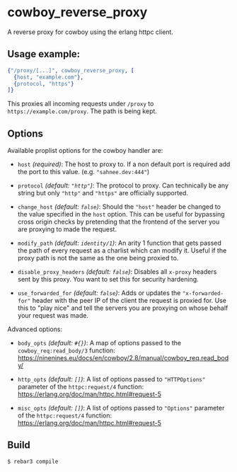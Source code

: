 # cowboy_reverse_proxy

A reverse proxy for cowboy using the erlang httpc client. 

## Usage example:

```erl
{"/proxy/[...]", cowboy_reverse_proxy, [
  {host, "example.com"}, 
  {protocol, "https"}
]}
```

This proxies all incoming requests under `/proxy` to `https://example.com/proxy`. The path is being kept.

## Options

Available proplist options for the cowboy handler are:

  - `host` *(required)*: The host to proxy to. If a non default port is 
    required add the port to this value. (e.g. `"sahnee.dev:444"`)

  - `protocol` *(default: `"http"`)*: The protocol to proxy. Can technically 
    be any string but only `"http"` and `"https"` are officially supported.

  - `change_host` *(default: `false`)*: Should the `"host"` header be changed 
    to the value specified in the `host` option. This can be useful 
    for bypassing cross origin checks by pretending that the frontend 
    of the server you are proxying to made the request.

  - `modify_path` *(default: `identity/1`)*: An arity 1 function that gets
    passed the path of every request as a charlist which can modify it. 
    Useful if the proxy path is not the same as the one being proxied to.

  - `disable_proxy_headers` *(default: `false`)*: Disables all `x-proxy` headers 
    sent by this proxy. You want to set this for security hardening.

  - `use_forwarded_for` *(default: `false`)*: Adds or updates the `"x-forwarded-for"`
    header with the peer IP of the client the request is proxied for. Use
    this to "play nice" and tell the servers you are proxying on whose 
    behalf your request was made.

Advanced options:

  - `body_opts` *(default: `#{}`)*: A map of options passed to the
    `cowboy_req:read_body/3` function:
    https://ninenines.eu/docs/en/cowboy/2.8/manual/cowboy_req.read_body/

  - `http_opts` *(default: `[]`)*: A list of options passed to `"HTTPOptions"` 
    parameter of the `httpc:request/4` function:
    https://erlang.org/doc/man/httpc.html#request-5

  - `misc_opts` *(default: `[]`)*: A list of options passed to `"Options"` 
    parameter of the `httpc:request/4` function:
    https://erlang.org/doc/man/httpc.html#request-5

## Build

```bash
$ rebar3 compile
```
